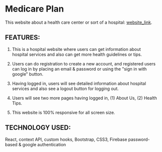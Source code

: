 # Medicare Plan

This website about a health care center or sort of a hospital: [website_link](https://medicare-plan.web.app/).



## FEATURES:

1. This is a hospital website where users can get information about hospital services and also can get more health guidelines or tips.

2. Users can do registration to create a new account, and registered users can log in by placing an email & password or using the "sign in with google" button.

3. Having logged in, users will see detailed information about hospital services and also see a logout button for logging out.

4. Users will see two more pages having logged in, (1) About Us, (2) Health Tips.

5. This website is 100% responsive for all screen size.


## TECHNOLOGY USED:

React, context API, custom hooks, Bootstrap, CSS3, Firebase password-based & google authentication